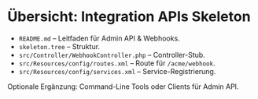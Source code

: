# Übersicht: Integration APIs Skeleton

- `README.md` – Leitfaden für Admin API & Webhooks.
- `skeleton.tree` – Struktur.
- `src/Controller/WebhookController.php` – Controller-Stub.
- `src/Resources/config/routes.xml` – Route für `/acme/webhook`.
- `src/Resources/config/services.xml` – Service-Registrierung.

Optionale Ergänzung: Command-Line Tools oder Clients für Admin API.
